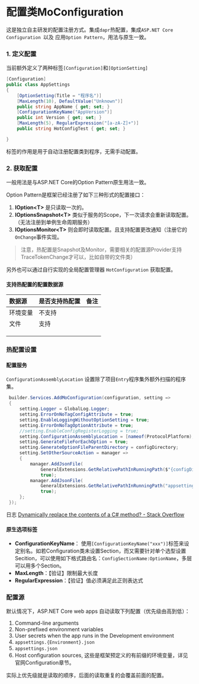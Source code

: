 # 配置类MoConfiguration


这是独立自主研发的配置注册方式。集成`dapr`热配置，集成`ASP.NET Core Configuration `以及 应用`Option Pattern`，用法与原生一致。



### 1. 定义配置
当前额外定义了两种标签`[Configuration]`和`[OptionSetting]`
```cs
[Configuration]
public class AppSettings
{
	[OptionSetting(Title = "程序名")]
    [MaxLength(10), DefaultValue("Unknown")]
    public string AppName { get; set; }
    [ConfigurationKeyName("AppVersion")]
    public int Version { get; set; }
    [MaxLength(5), RegularExpression("[a-zA-Z]+")]
    public string HotConfigTest { get; set; }

}
```

标签的作用是用于自动注册配置类到程序，无需手动配置。


### 2. 获取配置

一般用法是与ASP.NET Core的Option Pattern原生用法一致。

Option Pattern是框架已经注册了如下三种形式的配置接口：
1. **IOption\<T\>** 是只读取一次的。
2. **IOptionsSnapshot\<T\>** 类似于服务的Scope，下一次请求会重新读取配置。（无法注册到单例生命周期服务）
3. **IOptionsMonitor\<T\>** 则会即时读取配置。且支持配置更改通知（注册它的`OnChange`事件实现。

> 注意，热配置是Snapshot及Monitor，需要相关的配置源Provider支持TraceTokenChange才可以，比如自带的文件类）


另外也可以通过自行实现的全局配置管理器 `HotConfiguration` 获取配置。

#### 支持热配置的配置数据源

| 数据源  | 是否支持热配置 | 备注  |
| :--- | :------ | :-- |
| 环境变量 | 不支持     |     |
| 文件   | 支持      |     |
|      |         |     |
|      |         |     |
|      |         |     |

### 热配置设置

#### 配置服务

`ConfigurationAssemblyLocation` 设置除了项目`Entry`程序集外额外扫描的程序集。

```cs
 builder.Services.AddMoConfiguration(configuration, setting =>
 {
     setting.Logger = GlobalLog.Logger;
     setting.ErrorOnNoTagConfigAttribute = true;
     setting.EnableLoggingWithoutOptionSetting = true;
     setting.ErrorOnNoTagOptionAttribute = true;
     //setting.EnableConfigRegisterLogging = true;
     setting.ConfigurationAssemblyLocation = [nameof(ProtocolPlatform), "Service.Domain", "DataExchange"];
     setting.GenerateFileForEachOption = true;
     setting.GenerateOptionFileParentDirectory = configDirectory;
     setting.SetOtherSourceAction = manager =>
     {
         manager.AddJsonFile(
             GeneralExtensions.GetRelativePathInRunningPath($"{configDirectory}/global-appsettings.json"), false,
             true);
         manager.AddJsonFile(
             GeneralExtensions.GetRelativePathInRunningPath("appsettings.json"), true,
             true);
     };
 });

```



日志
[Dynamically replace the contents of a C# method? - Stack Overflow](https://stackoverflow.com/questions/7299097/dynamically-replace-the-contents-of-a-c-sharp-method)
#### 


#### 原生选项标签
- **ConfigurationKeyName**： 使用`[ConfigurationKeyName("xxx")]`标签来设定别名。如若Configuration类未设置Section，而又需要针对单个选型设置Secition，可以使用如下格式路由名：`ConfigSectionName:OptionName`，多层可以用多个Section。
- **MaxLength**：【验证】限制最大长度
- **RegularExpression**：【验证】值必须满足此正则表达式

### 配置源

默认情况下，ASP.NET Core web apps 自动读取下列配置（优先级由高到低）：
1. Command-line arguments
2. Non-prefixed environment variables
3. User secrets when the app runs in the Development environment
4. `appsettings.{Environment}.json`
5. `appsettings.json`
6. Host configuration sources, 这些是框架预定义的有前缀的环境变量，详见官网Configuration章节。

实际上优先级就是读取的顺序，后面的读取重复的会覆盖前面的配置。
